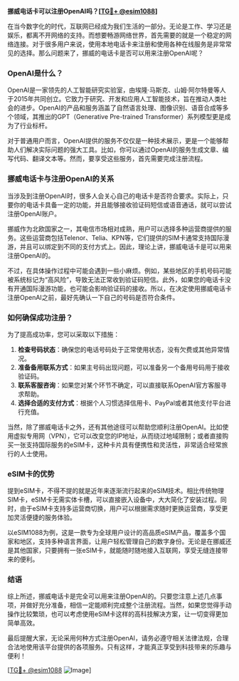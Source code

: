 **挪威电话卡可以注册OpenAI吗？[[TG💪+ @esim1088](https://t.me/s/esim1088)]**

在当今数字化的时代，互联网已经成为我们生活的一部分。无论是工作、学习还是娱乐，都离不开网络的支持。而想要畅游网络世界，首先需要的就是一个稳定的网络连接。对于很多用户来说，使用本地电话卡来注册和使用各种在线服务是非常常见的选择。那么问题来了，挪威的电话卡是否可以用来注册OpenAI呢？

### OpenAI是什么？

OpenAI是一家领先的人工智能研究实验室，由埃隆·马斯克、山姆·阿尔特曼等人于2015年共同创立。它致力于研究、开发和应用人工智能技术，旨在推动人类社会的进步。OpenAI的产品和服务涵盖了自然语言处理、图像识别、语音合成等多个领域，其推出的GPT（Generative Pre-trained Transformer）系列模型更是成为了行业标杆。

对于普通用户而言，OpenAI提供的服务不仅仅是一种技术展示，更是一个能够帮助人们解决实际问题的强大工具。比如，你可以通过OpenAI的服务生成文章、编写代码、翻译文本等。然而，要享受这些服务，首先需要完成注册流程。

### 挪威电话卡与注册OpenAI的关系

当涉及到注册OpenAI时，很多人会关心自己的电话卡是否符合要求。实际上，只要你的电话卡具备一定的功能，并且能够接收验证码短信或语音通话，就可以尝试注册OpenAI账户。

挪威作为北欧国家之一，其电信市场相对成熟，用户可以选择多种运营商提供的服务。这些运营商包括Telenor、Telia、KPN等，它们提供的SIM卡通常支持国际漫游，并且可以绑定到不同的支付方式上。因此，理论上讲，挪威电话卡是可以用来注册OpenAI的。

不过，在具体操作过程中可能会遇到一些小麻烦。例如，某些地区的手机号码可能被系统标记为“高风险”，导致无法正常收到验证码短信。此外，如果您的电话卡没有开通国际漫游功能，也可能会影响验证码的接收。所以，在决定使用挪威电话卡注册OpenAI之前，最好先确认一下自己的号码是否符合条件。

### 如何确保成功注册？

为了提高成功率，您可以采取以下措施：

1. **检查号码状态**：确保您的电话号码处于正常使用状态，没有欠费或其他异常情况。
2. **准备备用联系方式**：如果主号码出现问题，可以准备另一个备用号码用于接收验证码。
3. **联系客服咨询**：如果您对某个环节不确定，可以直接联系OpenAI官方客服寻求帮助。
4. **选择合适的支付方式**：根据个人习惯选择信用卡、PayPal或者其他支付平台进行充值。

当然，除了挪威电话卡之外，还有其他途径可以帮助您顺利注册OpenAI。比如使用虚拟专用网（VPN），它可以改变您的IP地址，从而绕过地域限制；或者直接购买一张支持国际服务的eSIM卡，这种卡片具有便携性和灵活性，非常适合经常旅行的人士使用。

### eSIM卡的优势

提到eSIM卡，不得不提的就是近年来逐渐流行起来的eSIM技术。相比传统物理SIM卡，eSIM卡无需实体卡槽，可以直接嵌入设备中，大大简化了安装过程。同时，由于eSIM卡支持多运营商切换，用户可以根据需求随时更换运营商，享受更加灵活便捷的服务体验。

以eSIM1088为例，这是一款专为全球用户设计的高品质eSIM产品，覆盖多个国家和地区，支持多种语言界面，让用户轻松管理自己的数字身份。无论是在挪威还是其他国家，只要拥有一张eSIM卡，就能随时随地接入互联网，享受无缝连接带来的便利。

### 结语

综上所述，挪威电话卡是完全可以用来注册OpenAI的。只要您注意上述几点事项，并做好充分准备，相信一定能顺利完成整个注册流程。当然，如果您觉得手动操作比较繁琐，也可以考虑使用eSIM卡这样的高科技解决方案，让一切变得更加简单高效。

最后提醒大家，无论采用何种方式注册OpenAI，请务必遵守相关法律法规，合理合法地使用该平台提供的各项服务。只有这样，才能真正享受到科技带来的乐趣与便利！

[[TG💪+ @esim1088](https://t.me/s/esim1088) ![Image](https://i.postimg.cc/4NQfJmqS/Snipaste-2025-05-13-00-14-12.png)]